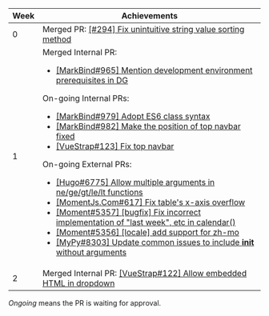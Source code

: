 Week | Achievements
---- | ------------
0 | Merged PR: [[#294] Fix unintuitive string value sorting method](https://github.com/CATcher-org/CATcher/pull/294)
1 | Merged Internal PR:<ul><li>[[MarkBind#965] Mention development environment prerequisites in DG](https://github.com/MarkBind/markbind/pull/965)</li></ul>On-going Internal PRs:<ul><li>[[MarkBind#979] Adopt ES6 class syntax](https://github.com/MarkBind/markbind/pull/979)</li><li>[[MarkBind#982] Make the position of top navbar fixed](https://github.com/MarkBind/markbind/pull/982)</li><li>[[VueStrap#123] Fix top navbar](https://github.com/MarkBind/vue-strap/pull/123)</li></ul>On-going External PRs:<ul><li>[[Hugo#6775] Allow multiple arguments in ne/ge/gt/le/lt functions](https://github.com/gohugoio/hugo/pull/6775)</li><li>[[MomentJs.Com#617] Fix table's x-axis overflow](https://github.com/moment/momentjs.com/pull/617)</li><li>[[Moment#5357] [bugfix] Fix incorrect implementation of "last week", etc in calendar()](https://github.com/moment/moment/pull/5357)</li><li>[[Moment#5356] [locale] add support for zh-mo](https://github.com/moment/moment/pull/5356)</li><li>[[MyPy#8303] Update common issues to include __init__ without arguments](https://github.com/python/mypy/pull/8303)</li></ul>
2 | Merged Internal PR: [[VueStrap#122] Allow embedded HTML in dropdown](https://github.com/MarkBind/vue-strap/pull/122)

<i>Ongoing</i> means the PR is waiting for approval.